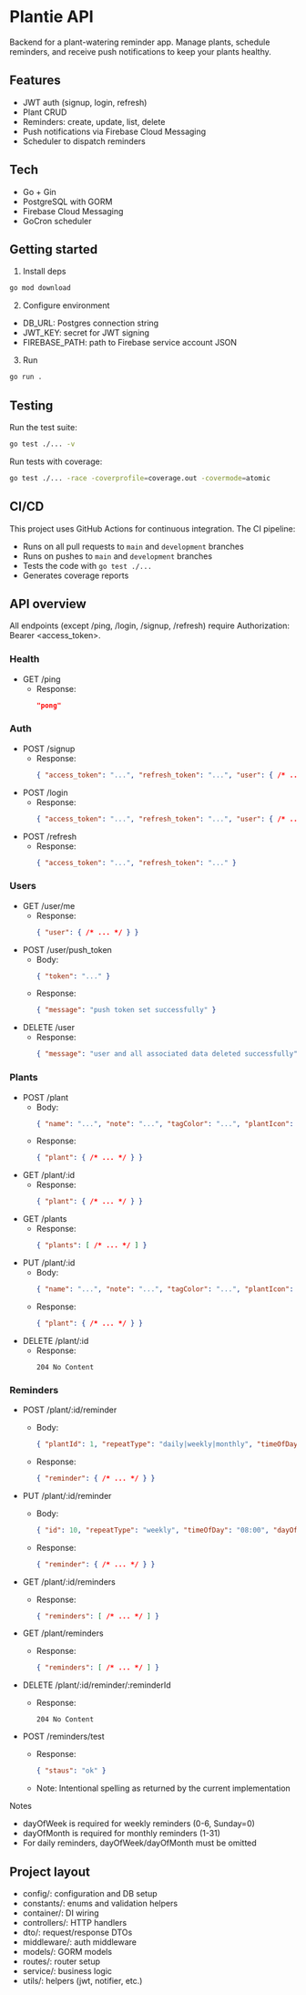 # Plantie API

Backend for a plant-watering reminder app. Manage plants, schedule reminders, and receive push notifications to keep your plants healthy.

## Features

- JWT auth (signup, login, refresh)
- Plant CRUD
- Reminders: create, update, list, delete
- Push notifications via Firebase Cloud Messaging
- Scheduler to dispatch reminders

## Tech

- Go + Gin
- PostgreSQL with GORM
- Firebase Cloud Messaging
- GoCron scheduler

## Getting started

1) Install deps

```bash
go mod download
```

2) Configure environment

- DB_URL: Postgres connection string
- JWT_KEY: secret for JWT signing
- FIREBASE_PATH: path to Firebase service account JSON

3) Run

```bash
go run .
```

## Testing

Run the test suite:

```bash
go test ./... -v
```

Run tests with coverage:

```bash
go test ./... -race -coverprofile=coverage.out -covermode=atomic
```

## CI/CD

This project uses GitHub Actions for continuous integration. The CI pipeline:

- Runs on all pull requests to `main` and `development` branches
- Runs on pushes to `main` and `development` branches  
- Tests the code with `go test ./...`
- Generates coverage reports

## API overview

All endpoints (except /ping, /login, /signup, /refresh) require Authorization: Bearer <access_token>.

### Health
- GET /ping
  - Response:
    ```json
    "pong"
    ```

### Auth
- POST /signup
  - Response:
    ```json
    { "access_token": "...", "refresh_token": "...", "user": { /* ... */ } }
    ```
- POST /login
  - Response:
    ```json
    { "access_token": "...", "refresh_token": "...", "user": { /* ... */ } }
    ```
- POST /refresh
  - Response:
    ```json
    { "access_token": "...", "refresh_token": "..." }
    ```

### Users
- GET /user/me
  - Response:
    ```json
    { "user": { /* ... */ } }
    ```
- POST /user/push_token
  - Body:
    ```json
    { "token": "..." }
    ```
  - Response:
    ```json
    { "message": "push token set successfully" }
    ```
- DELETE /user
  - Response:
    ```json
    { "message": "user and all associated data deleted successfully" }
    ```

### Plants
- POST /plant
  - Body:
    ```json
    { "name": "...", "note": "...", "tagColor": "...", "plantIcon": "..." }
    ```
  - Response:
    ```json
    { "plant": { /* ... */ } }
    ```
- GET /plant/:id
  - Response:
    ```json
    { "plant": { /* ... */ } }
    ```
- GET /plants
  - Response:
    ```json
    { "plants": [ /* ... */ ] }
    ```
- PUT /plant/:id
  - Body:
    ```json
    { "name": "...", "note": "...", "tagColor": "...", "plantIcon": "..." }
    ```
  - Response:
    ```json
    { "plant": { /* ... */ } }
    ```
- DELETE /plant/:id
  - Response:
    ```
    204 No Content
    ```

### Reminders

- POST /plant/:id/reminder
  - Body:
    ```json
    { "plantId": 1, "repeatType": "daily|weekly|monthly", "timeOfDay": "HH:MM", "dayOfWeek": 2, "dayOfMonth": 15 }
    ```
  - Response:
    ```json
    { "reminder": { /* ... */ } }
    ```

- PUT /plant/:id/reminder
  - Body:
    ```json
    { "id": 10, "repeatType": "weekly", "timeOfDay": "08:00", "dayOfWeek": 3 }
    ```
  - Response:
    ```json
    { "reminder": { /* ... */ } }
    ```

- GET /plant/:id/reminders
  - Response:
    ```json
    { "reminders": [ /* ... */ ] }
    ```
- GET /plant/reminders
  - Response:
    ```json
    { "reminders": [ /* ... */ ] }
    ```
- DELETE /plant/:id/reminder/:reminderId
  - Response:
    ```
    204 No Content
    ```
- POST /reminders/test
  - Response:
    ```json
    { "staus": "ok" }
    ```
  - Note: Intentional spelling as returned by the current implementation

Notes
- dayOfWeek is required for weekly reminders (0-6, Sunday=0)
- dayOfMonth is required for monthly reminders (1-31)
- For daily reminders, dayOfWeek/dayOfMonth must be omitted

## Project layout

- config/: configuration and DB setup
- constants/: enums and validation helpers
- container/: DI wiring
- controllers/: HTTP handlers
- dto/: request/response DTOs
- middleware/: auth middleware
- models/: GORM models
- routes/: router setup
- service/: business logic
- utils/: helpers (jwt, notifier, etc.)
